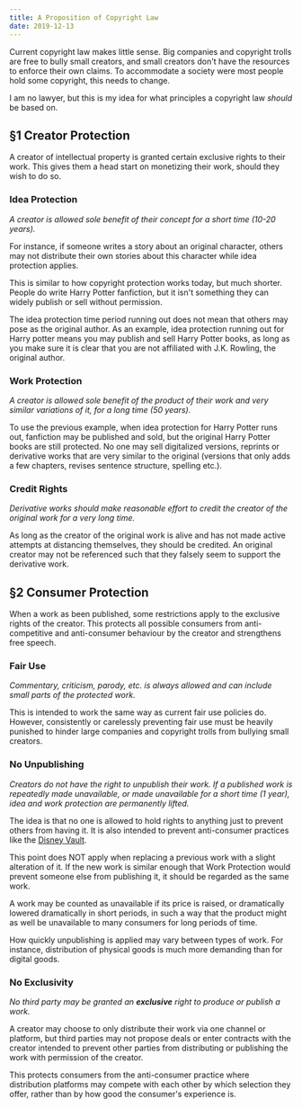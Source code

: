 ```yaml
---
title: A Proposition of Copyright Law
date: 2019-12-13
---
```


Current copyright law makes little sense. Big companies and copyright trolls are free to bully small creators, and small creators don't have the resources to enforce their own claims. To accommodate a society were most people hold some copyright, this needs to change.

I am no lawyer, but this is my idea for what principles a copyright law _should_ be based on.

## §1 Creator Protection
A creator of intellectual property is granted certain exclusive rights to their work. This gives them a head start on monetizing their work, should they wish to do so.

### Idea Protection
_A creator is allowed sole benefit of their concept for a short time (10-20 years)._

For instance, if someone writes a story about an original character, others may not distribute their own stories about this character while idea protection applies.

This is similar to how copyright protection works today, but much shorter. People do write Harry Potter fanfiction, but it isn't something they can widely publish or sell without permission.

The idea protection time period running out does not mean that others may pose as the original author. As an example, idea protection running out for Harry potter means you may publish and sell Harry Potter books, as long as you make sure it is clear that you are not affiliated with J.K. Rowling, the original author.

### Work Protection
_A creator is allowed sole benefit of the product of their work and very similar variations of it, for a long time (50 years)._

To use the previous example, when idea protection for Harry Potter runs out, fanfiction may be published and sold, but the original Harry Potter books are still protected. No one may sell digitalized versions, reprints or derivative works that are very similar to the original (versions that only adds a few chapters, revises sentence structure, spelling etc.).

### Credit Rights
_Derivative works should make reasonable effort to credit the creator of the original work for a very long time._

As long as the creator of the original work is alive and has not made active attempts at distancing themselves, they should be credited. An original creator may not be referenced such that they falsely seem to support the derivative work.

## §2 Consumer Protection
When a work as been published, some restrictions apply to the exclusive rights of the creator. This protects all possible consumers from anti-competitive and anti-consumer behaviour by the creator and strengthens free speech.

### Fair Use
_Commentary, criticism, parody, etc. is always allowed and can include small parts of the protected work._

This is intended to work the same way as current fair use policies do. However, consistently or carelessly preventing fair use must be heavily punished to hinder large companies and copyright trolls from bullying small creators.

### No Unpublishing
_Creators do not have the right to unpublish their work. If a published work is repeatedly made unavailable, or made unavailable for a short time (1 year), idea and work protection are permanently lifted._

The idea is that no one is allowed to hold rights to anything just to prevent others from having it. It is also intended to prevent anti-consumer practices like the [Disney Vault](https://en.wikipedia.org/wiki/Disney_Vault).

This point does NOT apply when replacing a previous work with a slight alteration of it. If the new work is similar enough that Work Protection would prevent someone else from publishing it, it should be regarded as the same work.

A work may be counted as unavailable if its price is raised, or dramatically lowered dramatically in short periods, in such a way that the product might as well be unavailable to many consumers for long periods of time.

How quickly unpublishing is applied may vary between types of work. For instance, distribution of physical goods is much more demanding than for digital goods.

### No Exclusivity
_No third party may be granted an **exclusive** right to produce or publish a work._

A creator may choose to only distribute their work via one channel or platform, but third parties may not propose deals or enter contracts with the creator intended to prevent other parties from distributing or publishing the work with permission of the creator.

This protects consumers from the anti-consumer practice where distribution platforms may compete with each other by which selection they offer, rather than by how good the consumer's experience is.
